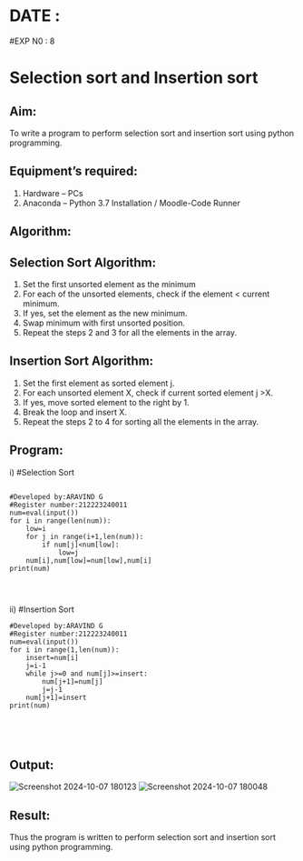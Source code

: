 # DATE :
#EXP N0 : 8
# Selection sort and Insertion sort
## Aim:
To write a program to perform selection sort and insertion sort using python programming.
## Equipment’s required:
1.	Hardware – PCs
2.	Anaconda – Python 3.7 Installation / Moodle-Code Runner
## Algorithm:
## Selection Sort Algorithm:
1.	Set the first unsorted element as the minimum
2.	For each of the unsorted elements, check if the element < current minimum.
3.	If yes, set the element as the new minimum.
4.	Swap minimum with first unsorted position.
5.	Repeat the steps 2 and 3 for all the elements in the array.
## Insertion Sort Algorithm:
1.	Set the first element as sorted element j.
2.	For each unsorted element X, check if current sorted element j >X.
3.	If yes, move sorted element to the right by 1.
4.	Break the loop and insert X.
5.	Repeat the steps 2 to 4 for sorting all the elements in the array.
## Program:
i)	#Selection Sort
```

#Developed by:ARAVIND G
#Register number:212223240011
num=eval(input())
for i in range(len(num)):
    low=i
    for j in range(i+1,len(num)):
        if num[j]<num[low]:
            low=j
    num[i],num[low]=num[low],num[i]
print(num)
    



```
ii)	#Insertion Sort
```
#Developed by:ARAVIND G
#Register number:212223240011
num=eval(input())
for i in range(1,len(num)):
    insert=num[i]
    j=i-1
    while j>=0 and num[j]>=insert:
        num[j+1]=num[j]
        j=j-1
    num[j+1]=insert
print(num)





```

## Output:

![Screenshot 2024-10-07 180123](https://github.com/user-attachments/assets/ed12a8fa-2dc7-4afa-a3e4-4a0ea52f9e59)
![Screenshot 2024-10-07 180048](https://github.com/user-attachments/assets/38c8321a-4f57-4159-908f-19c7289750ee)


## Result:
Thus the program is written to perform selection sort and insertion sort using python programming.
